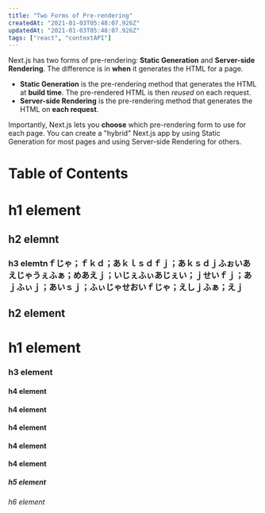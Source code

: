 ```yaml
---
title: "Two Forms of Pre-rendering"
createdAt: "2021-01-03T05:48:07.926Z"
updatedAt: "2021-01-03T05:48:07.926Z"
tags: ["react", "contextAPI"]
---
```


Next.js has two forms of pre-rendering: **Static Generation** and **Server-side Rendering**. The difference is in **when** it generates the HTML for a page.

- **Static Generation** is the pre-rendering method that generates the HTML at **build time**. The pre-rendered HTML is then _reused_ on each request.
- **Server-side Rendering** is the pre-rendering method that generates the HTML on **each request**.

Importantly, Next.js lets you **choose** which pre-rendering form to use for each page. You can create a "hybrid" Next.js app by using Static Generation for most pages and using Server-side Rendering for others.

# Table of Contents

# h1 element

## h2 elemnt

### h3 elemtnｆじゃ；ｆｋｄ；あｋｌｓｄｆｊ；あｋｓｄｊふぉいあえじゃうぇふぁ；めあえｊ；いじぇふぃあじぇい；ｊせいｆｊ；あｊふぃｊ；あいｓｊ；ふぃじゃせおいｆじゃ；えしｊふぁ；えｊ

## h2 element

# h1 element

### h3 element

#### h4 element
#### h4 element
#### h4 element
#### h4 element
#### h4 element

##### h5 element

###### h6 element